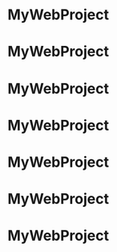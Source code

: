 # MyWebProject
# MyWebProject
# MyWebProject
# MyWebProject
# MyWebProject
# MyWebProject
# MyWebProject
